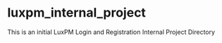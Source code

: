 # luxpm_internal_project
This is an initial LuxPM Login and Registration Internal Project Directory
